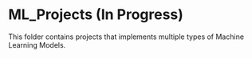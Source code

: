 # ML_Projects (In Progress)

This folder contains projects that implements multiple types of Machine Learning Models.
